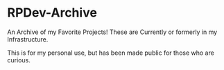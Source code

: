 # RPDev-Archive
An Archive of my Favorite Projects! These are Currently or formerly in my Infrastructure.

This is for my personal use, but has been made public for those who are curious.

